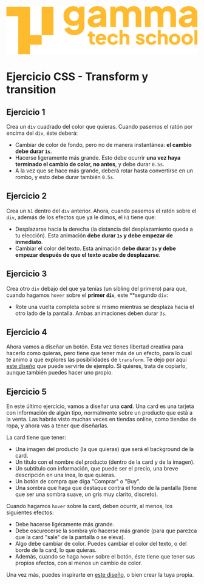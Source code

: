 ![Logotipo de GammaTech School](../../../assets/Logo_Yellow.png)

# Ejercicio CSS - Transform y transition

## Ejercicio 1
Crea un `div` cuadrado del color que quieras. Cuando pasemos el ratón por encima del `div`, éste deberá:
- Cambiar de color de fondo, pero no de manera instantánea: **el cambio debe durar `1s`**.
- Hacerse ligeramente más grande. Esto debe ocurrir **una vez haya terminado el cambio de color, no antes**, y debe durar `0.5s`.
- A la vez que se hace más grande, deberá rotar hasta convertirse en un rombo, y esto debe durar también `0.5s`.

## Ejercicio 2
Crea un `h1` dentro del `div` anterior. Ahora, cuando pasemos el ratón sobre el `div`, además de los efectos que ya le dimos, el `h1` tiene que:
- Desplazarse hacia la derecha (la distancia del desplazamiento queda a tu elección). Esta animación **debe durar `1s` y debe empezar de inmediato**.
- Cambiar el color del texto. Esta animación **debe durar `1s` y debe empezar después de que el texto acabe de desplazarse**.

## Ejercicio 3
Crea otro `div` debajo del que ya tenías (un sibling del primero) para que, cuando hagamos `hover` sobre el **primer `div`**, este **segundo `div`:
- Rote una vuelta completa sobre sí mismo mientras se desplaza hacia el otro lado de la pantalla. Ambas animaciones deben durar `3s`.

## Ejercicio 4
Ahora vamos a diseñar un botón. Esta vez tienes libertad creativa para hacerlo como quieras, pero tiene que tener más de un efecto, para lo cual te animo a que explores las posibilidades de `transform`. Te dejo por aquí [este diseño](https://startling-cannoli-cabca2.netlify.app/) que puede servirte de ejemplo. Si quieres, trata de copiarlo, aunque también puedes hacer uno propio.

## Ejercicio 5
En este último ejercicio, vamos a diseñar una **card**. Una card es una tarjeta con información de algún tipo, normalmente sobre un producto que está a la venta. Las habrás visto muchas veces en tiendas online, como tiendas de ropa, y ahora vas a tener que diseñarlas.

La card tiene que tener:
- Una imagen del producto (la que quieras) que será el background de la card.
- Un título con el nombre del producto (dentro de la card y de la imagen).
- Un subtítulo con información, que puede ser el precio, una breve descripción en una ínea, lo que quieras.
- Un botón de compra que diga "Comprar" o "Buy".
- Una sombra que haga que destaque contra el fondo de la pantalla (tiene que ser una sombra suave, un gris muy clarito, discreto).

Cuando hagamos `hover` sobre la card, deben ocurrir, al menos, los siguientes efectos:
- Debe hacerse ligéramente más grande.
- Debe oscurecerse la sombra y/o hacerse más grande (para que parezca que la card "sale" de la pantalla o se eleva).
- Algo debe cambiar de color. Puedes cambiar el color del texto, o del borde de la card, lo que quieras.
- Además, cuando se haga `hover` sobre el botón, éste tiene que tener sus propios efectos, con al menos un cambio de color.

Una vez más, puedes inspirarte en [este diseño](https://fantastic-daifuku-b7c63c.netlify.app/), o bien crear la tuya propia.